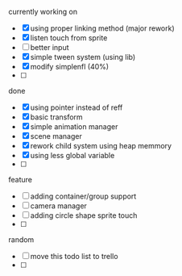 currently working on
- [x] using proper linking method (major rework)
- [x] listen touch from sprite
- [ ] better input
- [x] simple tween system (using lib)
- [x] modify simplenfl (40%)
- [ ]

done
- [x] using pointer instead of reff
- [x] basic transform
- [x] simple animation manager
- [x] scene manager
- [x] rework child system using heap memmory
- [x] using less global variable
- [ ] 

feature
- [ ] adding container/group support
- [ ] camera manager
- [ ] adding circle shape sprite touch
- [ ] 

random
- [ ] move this todo list to trello
- [ ]